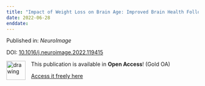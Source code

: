 ```yaml
---
title: "Impact of Weight Loss on Brain Age: Improved Brain Health Following Bariatric Surgery."
date: 2022-06-28
enddate:
---
```


Published in: *NeuroImage*

DOI: [10.1016/j.neuroimage.2022.119415](https://doi.org/10.1016/j.neuroimage.2022.119415)

<img src="https://upload.wikimedia.org/wikipedia/commons/thumb/7/77/Open_Access_logo_PLoS_transparent.svg/800px-Open_Access_logo_PLoS_transparent.svg.png" alt="drawing" width="50" align="left"/> &nbsp;&nbsp;&nbsp;This publication is available in **Open Access**! (Gold OA)

&nbsp;&nbsp;&nbsp;[Access it freely here](https://doi.org/10.1016/j.neuroimage.2022.119415
)

